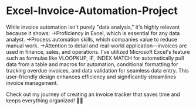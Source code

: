 # Excel-Invoice-Automation-Project
While invoice automation isn't purely "data analysis," it's highly relevant because it shows:
->Proficiency in Excel, which is essential for any data analyst.
->Process automation skills, which companies value to reduce manual work.
->Attention to detail and real-world application—invoices are used in finance, sales, and operations.
I’ve utilized Microsoft Excel's feature such as formulas like VLOOPKUP, IF, INDEX MATCH for automatically pull data from a table and macros for automation, conditional formatting for tracking overdue invoices, and data validation for seamless data entry. This user-friendly design enhances efficiency and significantly streamlines invoice management.

Check out my journey of creating an invoice tracker that saves time and keeps everything organized! 💼✨


